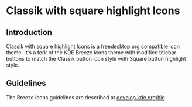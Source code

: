 # Classik with square highlight Icons

## Introduction

Classik with square highlight Icons is a freedesktop.org compatible icon theme. It's a fork of the KDE Breeze Icons theme with modified titlebar buttons to match the Classik button icon style with Square button highlight style.

## Guidelines

The Breeze icons guidelines are described at [develop.kde.org/hig](https://develop.kde.org/hig).
